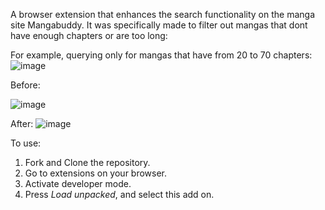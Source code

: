 A browser extension that enhances the search functionality on the manga site Mangabuddy. It was specifically made to filter out mangas that dont have enough chapters or are too long:

For example, querying only for mangas that have from 20 to 70 chapters:
![image](https://github.com/user-attachments/assets/fd074ad7-b9c0-47b0-ad3d-c69a54fee6ae)

Before:

![image](https://github.com/user-attachments/assets/fdb4232a-3f81-419a-9603-e56f9eb0cede)

After:
![image](https://github.com/user-attachments/assets/bbe62ed9-544a-481e-9b86-f0f28dd801a8)

To use:
  1. Fork and Clone the repository.
  2. Go to extensions on your browser.
  3. Activate developer mode.
  4. Press *Load unpacked*, and select this add on.

